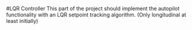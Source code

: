 #LQR Controller
This part of the project should implement the autopilot functionality with an LQR setpoint tracking algorithm.
(Only longitudinal at least initially)
